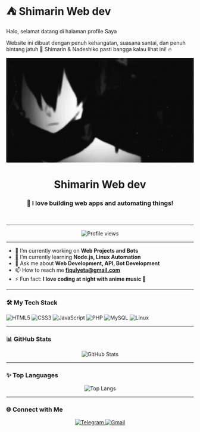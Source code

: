 # ⛺ Shimarin Web dev 

Halo, selamat datang di halaman profile Saya

Website ini dibuat dengan penuh kehangatan, suasana santai, dan penuh bintang jatuh 🌠
Shimarin & Nadeshiko pasti bangga kalau lihat ini! 🔥

<p align="center">
  <img src="https://raw.githubusercontent.com/Yeta415/Yeta415/main/anime-male.gif" width="700" />
</p>

<h1 align="center">Shimarin Web dev</h1>
<h3 align="center">🚀 I love building web apps and automating things!</h3>

<p align="center">
  <img src="https://readme-typing-svg.demolab.com?font=Fira+Code&weight=700&size=24&pause=1000&center=true&width=435&lines=Web+Developer;Open+Source+Enthusiast;Anime+Lover;Let's+build+something+awesome!🚀" alt="" />
</p>

---

<p align="center">
  <img src="https://komarev.com/ghpvc/?username=Yeta415&label=Profile%20views&color=0e75b6&style=flat" alt="Profile views" />
</p>

---

- 🔭 I’m currently working on **Web Projects and Bots**
- 🌱 I’m currently learning **Node.js, Linux Automation**
- 💬 Ask me about **Web Development, API, Bot Development**
- 📫 How to reach me **fiqulyeta@gmail.com**
- ⚡ Fun fact: **I love coding at night with anime music 🎵**

---

### 🛠️ My Tech Stack
![HTML5](https://img.shields.io/badge/html5-%23E34F26.svg?&style=for-the-badge&logo=html5&logoColor=white)
![CSS3](https://img.shields.io/badge/css3-%231572B6.svg?&style=for-the-badge&logo=css3&logoColor=white)
![JavaScript](https://img.shields.io/badge/javascript-%23323330.svg?&style=for-the-badge&logo=javascript&logoColor=%23F7DF1E)
![PHP](https://img.shields.io/badge/php-%23777BB4.svg?&style=for-the-badge&logo=php&logoColor=white)
![MySQL](https://img.shields.io/badge/mysql-%2300f.svg?&style=for-the-badge&logo=mysql&logoColor=white)
![Linux](https://img.shields.io/badge/linux-FCC624?style=for-the-badge&logo=linux&logoColor=black)

---

### 📊 GitHub Stats
<p align="center">
  <img src="https://github-readme-stats.vercel.app/api?username=Yeta415&show_icons=true&theme=radical" alt="GitHub Stats" />
</p>

---

### ✨ Top Languages
<p align="center">
  <img src="https://github-readme-stats.vercel.app/api/top-langs/?username=Yeta415&layout=compact&theme=radical" alt="Top Langs" />
</p>

---

### 🌐 Connect with Me
<p align="center">
  <a href="https://t.me/Yedamora" target="_blank">
    <img alt="Telegram" src="https://img.shields.io/badge/Telegram-2CA5E0?style=for-the-badge&logo=telegram&logoColor=white" />
  </a>
  <a href="mailto:fiqulyeta@gmail.com" target="_blank">
    <img alt="Gmail" src="https://img.shields.io/badge/Gmail-D14836?style=for-the-badge&logo=gmail&logoColor=white" />
  </a>
</p>
